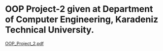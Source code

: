 # OOP Project-2 given at Department of Computer Engineering, Karadeniz Technical University.

[OOP_Project_2.pdf](https://github.com/user-attachments/files/19451271/OOP_Project_2.pdf)
